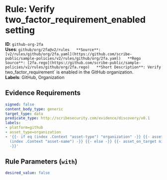 # Rule: Verify two_factor_requirement_enabled setting

**ID**: `github-org-2fa`  
**Uses**: `github/org/2fa@v2/rules  
**Source**: [v2/rules/github/org/2fa.yaml](https://github.com/scribe-public/sample-policies/v2/rules/github/org/2fa.yaml)  
**Rego Source**: [2fa.rego](https://github.com/scribe-public/sample-policies/v2/rules/github/org/2fa.rego)  
**Short Description**: Verify `two_factor_requirement` is enabled in the GitHub organization.  
**Labels**: GitHub, Organization

## Evidence Requirements

```yaml
signed: false
content_body_type: generic
target_type: data
predicate_type: http://scribesecurity.com/evidence/discovery/v0.1
labels:
- platform=github
- asset_type=organization
- '{{- if eq (index .Context "asset-type") "organization" -}} {{- asset_on_target
  (index .Context "asset-name") -}} {{- else -}} {{- asset_on_target nil -}} {{- end
  -}}'
```
## Rule Parameters (`with`)

```yaml
desired_value: false
```
